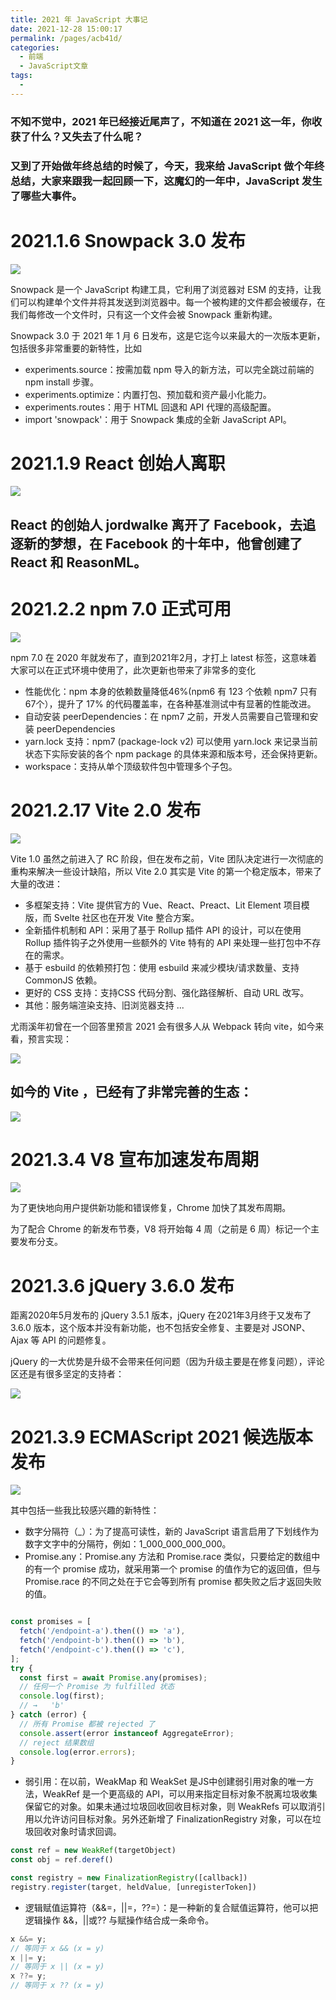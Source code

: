 ```yaml
---
title: 2021 年 JavaScript 大事记
date: 2021-12-28 15:00:17
permalink: /pages/acb41d/
categories:
  - 前端
  - JavaScript文章
tags:
  - 
---
```

### 不知不觉中，2021 年已经接近尾声了，不知道在 2021 这一年，你收获了什么？又失去了什么呢？

### 又到了开始做年终总结的时候了，今天，我来给 JavaScript 做个年终总结，大家来跟我一起回顾一下，这魔幻的一年中，JavaScript 发生了哪些大事件。


# 2021.1.6 Snowpack 3.0 发布

![](https://mmbiz.qpic.cn/mmbiz_png/e5Dzv8p9XdRSN1sPicbFSicLb1KZnXs1hgHszU6sl2duAE1rzzF89eXIR6iad47mJmcia7ht5SicSTUN7zMbgQLCW9g/640?wx_fmt=png&tp=webp&wxfrom=5&wx_lazy=1&wx_co=1)

Snowpack 是一个 JavaScript 构建工具，它利用了浏览器对 ESM 的支持，让我们可以构建单个文件并将其发送到浏览器中。每一个被构建的文件都会被缓存，在我们每修改一个文件时，只有这一个文件会被 Snowpack 重新构建。

Snowpack 3.0 于 2021 年 1 月 6 日发布，这是它迄今以来最大的一次版本更新，包括很多非常重要的新特性，比如

- experiments.source：按需加载 npm 导入的新方法，可以完全跳过前端的 npm install 步骤。
- experiments.optimize：内置打包、预加载和资产最小化能力。
- experiments.routes：用于 HTML 回退和 API 代理的高级配置。
- import 'snowpack'：用于 Snowpack 集成的全新 JavaScript API。


# 2021.1.9 React 创始人离职

![](https://mmbiz.qpic.cn/mmbiz_jpg/e5Dzv8p9XdRSN1sPicbFSicLb1KZnXs1hgOGWq4Nciak9kic61LDV74QicbZicGhJ09yO0vftia2p5gkicAib8lcK1sFNgQ/640?wx_fmt=jpeg&tp=webp&wxfrom=5&wx_lazy=1&wx_co=1)

## React 的创始人 jordwalke 离开了 Facebook，去追逐新的梦想，在 Facebook 的十年中，他曾创建了 React 和 ReasonML。

# 2021.2.2 npm 7.0 正式可用

![](https://mmbiz.qpic.cn/mmbiz_png/e5Dzv8p9XdRSN1sPicbFSicLb1KZnXs1hgBgwJwN8PDdd6CEshEXIbFWQKROS8a29IpHa8LzFEmyqfDxSyOicNe5w/640?wx_fmt=png&tp=webp&wxfrom=5&wx_lazy=1&wx_co=1)

npm 7.0 在 2020 年就发布了，直到2021年2月，才打上 latest 标签，这意味着大家可以在正式环境中使用了，此次更新也带来了非常多的变化

- 性能优化：npm 本身的依赖数量降低46%(npm6 有 123 个依赖 npm7 只有67个），提升了 17% 的代码覆盖率，在各种基准测试中有显著的性能改进。
- 自动安装 peerDependencies：在 npm7 之前，开发人员需要自己管理和安装 peerDependencies
- yarn.lock 支持：npm7 (package-lock v2) 可以使用 yarn.lock 来记录当前状态下实际安装的各个 npm package 的具体来源和版本号，还会保持更新。
- workspace：支持从单个顶级软件包中管理多个子包。

# 2021.2.17 Vite 2.0 发布

![](https://mmbiz.qpic.cn/mmbiz_png/e5Dzv8p9XdRSN1sPicbFSicLb1KZnXs1hgRmyvibhHYKwuT1amyDalaeU1MWRvVlUWu1icnJoGFcAWWCQswKCopfHQ/640?wx_fmt=png&tp=webp&wxfrom=5&wx_lazy=1&wx_co=1)

Vite 1.0 虽然之前进入了 RC 阶段，但在发布之前，Vite 团队决定进行一次彻底的重构来解决一些设计缺陷，所以 Vite 2.0 其实是 Vite 的第一个稳定版本，带来了大量的改进：

- 多框架支持：Vite 提供官方的 Vue、React、Preact、Lit Element 项目模版，而 Svelte 社区也在开发 Vite 整合方案。
- 全新插件机制和 API：采用了基于 Rollup 插件 API 的设计，可以在使用 Rollup 插件钩子之外使用一些额外的 Vite 特有的 API 来处理一些打包中不存在的需求。
- 基于 esbuild 的依赖预打包：使用 esbuild 来减少模块/请求数量、支持 CommonJS 依赖。
- 更好的 CSS 支持：支持CSS 代码分割、强化路径解析、自动 URL 改写。
- 其他：服务端渲染支持、旧浏览器支持 ...

尤雨溪年初曾在一个回答里预言 2021 会有很多人从 Webpack 转向 vite，如今来看，预言实现：



![](https://mmbiz.qpic.cn/mmbiz_png/e5Dzv8p9XdRSN1sPicbFSicLb1KZnXs1hgeib6xIHg8GVKr8rTiaLwCIsCLPtyM5SBXXvuxyFdN4suG2fRKywn3PRw/640?wx_fmt=png&tp=webp&wxfrom=5&wx_lazy=1&wx_co=1)

## 如今的 Vite ，已经有了非常完善的生态：

![](https://mmbiz.qpic.cn/mmbiz_png/e5Dzv8p9XdRSN1sPicbFSicLb1KZnXs1hgE537YdNOzBPwQRAUuxSO69ia8jIXtm9ujnbPnfJUAk2f2lddIpPPhLw/640?wx_fmt=png&tp=webp&wxfrom=5&wx_lazy=1&wx_co=1)


# 2021.3.4 V8 宣布加速发布周期

![](https://mmbiz.qpic.cn/mmbiz_png/e5Dzv8p9XdRSN1sPicbFSicLb1KZnXs1hgBKiaQLgBAvflibrSk10NrnOvLpOdQPjiaEpicMzAWfS4m0WibX5Zpq4iazVg/640?wx_fmt=png&tp=webp&wxfrom=5&wx_lazy=1&wx_co=1)


为了更快地向用户提供新功能和错误修复，Chrome 加快了其发布周期。

为了配合 Chrome 的新发布节奏，V8 将开始每 4 周（之前是 6 周）标记一个主要发布分支。

# 2021.3.6 jQuery 3.6.0 发布

距离2020年5月发布的 jQuery 3.5.1 版本，jQuery 在2021年3月终于又发布了 3.6.0 版本，这个版本并没有新功能，也不包括安全修复、主要是对 JSONP、Ajax 等 API 的问题修复。

jQuery 的一大优势是升级不会带来任何问题（因为升级主要是在修复问题），评论区还是有很多坚定的支持者：

![](https://mmbiz.qpic.cn/mmbiz_png/e5Dzv8p9XdRSN1sPicbFSicLb1KZnXs1hgaaTp9dYlRawMINrNlyT8xcoZ66W3rrNqgDibNS5RARqfbbpc9jrsEtQ/640?wx_fmt=png&tp=webp&wxfrom=5&wx_lazy=1&wx_co=1)


# 2021.3.9 ECMAScript 2021 候选版本发布

![](https://mmbiz.qpic.cn/mmbiz_png/e5Dzv8p9XdRSN1sPicbFSicLb1KZnXs1hgEtMka2dCdcT7KPuLv8VZIvRGI7oiaO0qdiarvtZzDMcXsJqycYShicrpw/640?wx_fmt=png&tp=webp&wxfrom=5&wx_lazy=1&wx_co=1)

其中包括一些我比较感兴趣的新特性：

- 数字分隔符（_）：为了提高可读性，新的 JavaScript 语言启用了下划线作为数字文字中的分隔符，例如：1_000_000_000_000。
- Promise.any：Promise.any 方法和 Promise.race 类似，只要给定的数组中的有一个 promise 成功，就采用第一个 promise 的值作为它的返回值，但与 Promise.race 的不同之处在于它会等到所有 promise 都失败之后才返回失败的值。

```javascript

const promises = [
  fetch('/endpoint-a').then(() => 'a'),
  fetch('/endpoint-b').then(() => 'b'),
  fetch('/endpoint-c').then(() => 'c'),
];
try {
  const first = await Promise.any(promises);
  // 任何一个 Promise 为 fulfilled 状态
  console.log(first);
  // →   'b'
} catch (error) {
  // 所有 Promise 都被 rejected 了
  console.assert(error instanceof AggregateError);
  // reject 结果数组
  console.log(error.errors);
}
```

- 弱引用：在以前，WeakMap 和 WeakSet 是JS中创建弱引用对象的唯一方法，WeakRef 是一个更高级的 API，可以用来指定目标对象不脱离垃圾收集保留它的对象。如果未通过垃圾回收回收目标对象，则 WeakRefs 可以取消引用以允许访问目标对象。另外还新增了 FinalizationRegistry 对象，可以在垃圾回收对象时请求回调。

```javascript
const ref = new WeakRef(targetObject)
const obj = ref.deref()

const registry = new FinalizationRegistry([callback])
registry.register(target, heldValue, [unregisterToken])
```

- 逻辑赋值运算符（&&=，||=，??=）：是一种新的复合赋值运算符，他可以把逻辑操作 &&，||或?? 与赋操作结合成一条命令。

```javascript
x &&= y;
// 等同于 x && (x = y)
x ||= y;
// 等同于 x || (x = y)
x ??= y;
// 等同于 x ?? (x = y)
```